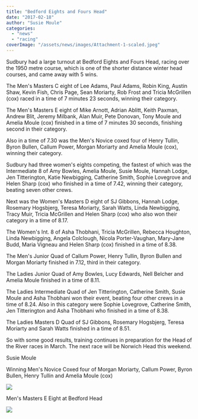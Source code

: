 ```yaml
---
title: "Bedford Eights and Fours Head"
date: "2017-02-18"
author: "Susie Moule"
categories: 
  - "news"
  - "racing"
coverImage: "/assets/news/images/Attachment-1-scaled.jpeg"
---
```


Sudbury had a large turnout at Bedford Eights and Fours Head, racing over the 1950 metre course, which is one of the shorter distance winter head courses, and came away with 5 wins.

The Men's Masters C eight of Lee Adams, Paul Adams, Robin King, Austin Shaw, Kevin Fish, Chris Page, Sean Moriarty, Rob Frost and Tricia McGrillen (cox) raced in a time of 7 minutes 23 seconds, winning their category.

The Men's Masters E eight of Mike Arnott, Adrian Ablitt, Keith Paxman, Andrew Blit, Jeremy Milbank, Alan Muir, Pete Donovan, Tony Moule and Amelia Moule (cox) finished in a time of 7 minutes 30 seconds, finishing second in their category.

Also in a time of 7.30 was the Men's Novice coxed four of Henry Tullin, Byron Bullen, Callum Power, Morgan Moriarty and Amelia Moule (cox), winning their category.

Sudbury had three women's eights competing, the fastest of which was the Intermediate 8 of Amy Bowles, Amelia Moule, Susie Moule, Hannah Lodge, Jen Titterington, Katie Newbigging, Catherine Smith, Sophie Lovegrove and Helen Sharp (cox) who finished in a time of 7.42, winning their category, beating seven other crews.

Next was the Women's Masters D eight of SJ Gibbons, Hannah Lodge, Rosemary Hogsbjerg, Teresa Moriarty, Sarah Watts, Linda Newbigging, Tracy Muir, Tricia McGrillen and Helen Sharp (cox) who also won their category in a time of 8.17.

The Women's Int. 8 of Asha Thobhani, Tricia McGrillen, Rebecca Houghton, Linda Newbigging, Angela Colclough, Nicola Porter-Vaughan, Mary-Jane Budd, Maria Vigneau and Helen Sharp (cox) finished in a time of 8.38.

The Men's Junior Quad of Callum Power, Henry Tullin, Byron Bullen and Morgan Moriarty finished in 7.12, third in their category.

The Ladies Junior Quad of Amy Bowles, Lucy Edwards, Nell Belcher and Amelia Moule finished in a time of 8.11.

The Ladies Intermediate Quad of Jen Titterington, Catherine Smith, Susie Moule and Asha Thobhani won their event, beating four other crews in a time of 8.24. Also in this category were Sophie Lovegrove, Catherine Smith, Jen Titterington and Asha Thobhani who finished in a time of 8.38.

The Ladies Masters D Quad of SJ Gibbons, Rosemary Hogsbjerg, Teresa Moriarty and Sarah Watts finished in a time of 8.51.

So with some good results, training continues in preparation for the Head of the River races in March. The next race will be Norwich Head this weekend.

Susie Moule

Winning Men's Novice Coxed four of Morgan Moriarty, Callum Power, Byron Bullen, Henry Tullin and Amelia Moule (cox)

[![](/assets/news/images/Attachment-1-684x1024.jpeg)](http://sudburyrowingclub.org.uk/wp-content/uploads/2017/02/Attachment-1.jpeg)

Men's Masters E Eight at Bedford Head

[![](/assets/news/images/Attachment-2-768x1024.jpeg)](http://sudburyrowingclub.org.uk/wp-content/uploads/2017/02/Attachment-2.jpeg)
